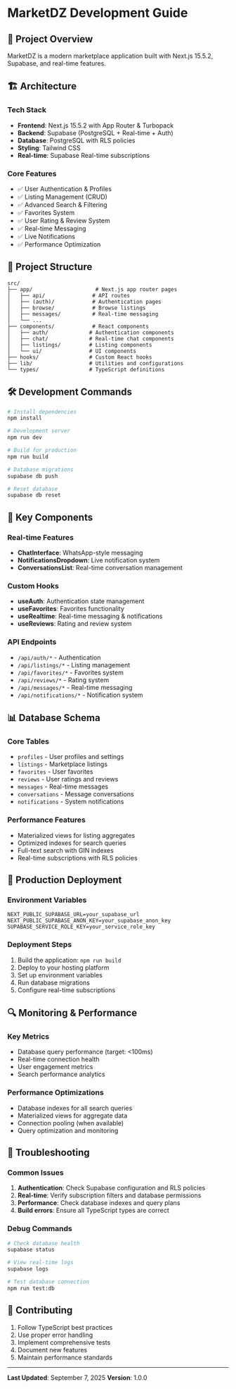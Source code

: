 # MarketDZ Development Guide

## 🚀 Project Overview
MarketDZ is a modern marketplace application built with Next.js 15.5.2, Supabase, and real-time features.

## 🏗️ Architecture

### Tech Stack
- **Frontend**: Next.js 15.5.2 with App Router & Turbopack
- **Backend**: Supabase (PostgreSQL + Real-time + Auth)
- **Database**: PostgreSQL with RLS policies
- **Styling**: Tailwind CSS
- **Real-time**: Supabase Real-time subscriptions

### Core Features
- ✅ User Authentication & Profiles
- ✅ Listing Management (CRUD)
- ✅ Advanced Search & Filtering
- ✅ Favorites System
- ✅ User Rating & Review System
- ✅ Real-time Messaging
- ✅ Live Notifications
- ✅ Performance Optimization

## 📁 Project Structure

```
src/
├── app/                    # Next.js app router pages
│   ├── api/               # API routes
│   ├── (auth)/            # Authentication pages
│   ├── browse/            # Browse listings
│   ├── messages/          # Real-time messaging
│   └── ...
├── components/            # React components
│   ├── auth/             # Authentication components
│   ├── chat/             # Real-time chat components
│   ├── listings/         # Listing components
│   └── ui/               # UI components
├── hooks/                # Custom React hooks
├── lib/                  # Utilities and configurations
└── types/                # TypeScript definitions
```

## 🛠️ Development Commands

```bash
# Install dependencies
npm install

# Development server
npm run dev

# Build for production
npm run build

# Database migrations
supabase db push

# Reset database
supabase db reset
```

## 🔧 Key Components

### Real-time Features
- **ChatInterface**: WhatsApp-style messaging
- **NotificationsDropdown**: Live notification system
- **ConversationsList**: Real-time conversation management

### Custom Hooks
- **useAuth**: Authentication state management
- **useFavorites**: Favorites functionality
- **useRealtime**: Real-time messaging & notifications
- **useReviews**: Rating and review system

### API Endpoints
- `/api/auth/*` - Authentication
- `/api/listings/*` - Listing management
- `/api/favorites/*` - Favorites system
- `/api/reviews/*` - Rating system
- `/api/messages/*` - Real-time messaging
- `/api/notifications/*` - Notification system

## 📊 Database Schema

### Core Tables
- `profiles` - User profiles and settings
- `listings` - Marketplace listings
- `favorites` - User favorites
- `reviews` - User ratings and reviews
- `messages` - Real-time messages
- `conversations` - Message conversations
- `notifications` - System notifications

### Performance Features
- Materialized views for listing aggregates
- Optimized indexes for search queries
- Full-text search with GIN indexes
- Real-time subscriptions with RLS policies

## 🚀 Production Deployment

### Environment Variables
```env
NEXT_PUBLIC_SUPABASE_URL=your_supabase_url
NEXT_PUBLIC_SUPABASE_ANON_KEY=your_supabase_anon_key
SUPABASE_SERVICE_ROLE_KEY=your_service_role_key
```

### Deployment Steps
1. Build the application: `npm run build`
2. Deploy to your hosting platform
3. Set up environment variables
4. Run database migrations
5. Configure real-time subscriptions

## 🔍 Monitoring & Performance

### Key Metrics
- Database query performance (target: <100ms)
- Real-time connection health
- User engagement metrics
- Search performance analytics

### Performance Optimizations
- Database indexes for all search queries
- Materialized views for aggregate data
- Connection pooling (when available)
- Query optimization and monitoring

## 🐛 Troubleshooting

### Common Issues
1. **Authentication**: Check Supabase configuration and RLS policies
2. **Real-time**: Verify subscription filters and database permissions
3. **Performance**: Check database indexes and query plans
4. **Build errors**: Ensure all TypeScript types are correct

### Debug Commands
```bash
# Check database health
supabase status

# View real-time logs
supabase logs

# Test database connection
npm run test:db
```

## 📝 Contributing

1. Follow TypeScript best practices
2. Use proper error handling
3. Implement comprehensive tests
4. Document new features
5. Maintain performance standards

---

**Last Updated**: September 7, 2025
**Version**: 1.0.0
